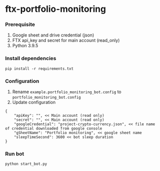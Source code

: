 # ftx-portfolio-monitoring

### Prerequisite
1) Google sheet and drive credential (json)
2) FTX api_key and secret for main account (read_only)
3) Python 3.9.5

### Install dependencies
```
pip install -r requirements.txt
```

### Configuration
1) Rename `example.portfolio_monitoring_bot.config` to `portfolio_monitoring_bot.config`
2) Update configuration
```
{
    "apiKey": "", << Main account (read only)
    "secret": "", << Main account (read only)
    "googleCredential": "project-crypto-currency.json", << file name of credential downloaded from google console
    "gSheetName": "Portfolio monitoring", << google sheet name
    "sleepTimeSecond": 3600 << bot sleep duration
}
```

### Run bot
```
python start_bot.py
```